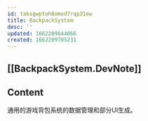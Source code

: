 ```yaml
---
id: taksgwptoh8omod7rqp31ew
title: BackpackSystem
desc: ''
updated: 1662209844066
created: 1662209705231
---
```


## [[BackpackSystem.DevNote]]

## Content

通用的游戏背包系统的数据管理和部分UI生成。
